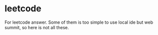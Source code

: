 # leetcode
For leetcode answer. Some of them is too simple to use local ide but web summit, so here is not all these.
